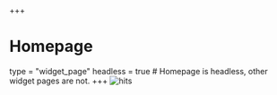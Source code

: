 +++
# Homepage
type = "widget_page"
headless = true  # Homepage is headless, other widget pages are not.
+++
![hits](https://hitcounter.pythonanywhere.com/count/tag.svg)
